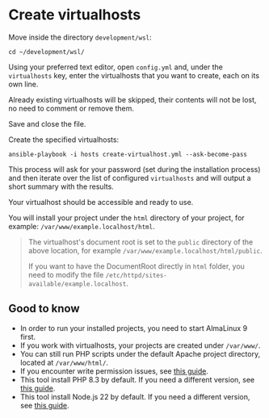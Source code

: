 # Create virtualhosts

Move inside the directory `development/wsl`:

```shell
cd ~/development/wsl/
```

Using your preferred text editor, open `config.yml` and, under the `virtualhosts` key, enter the virtualhosts that you
want to create, each on its own line.

Already existing virtualhosts will be skipped, their contents will not be lost, no need to comment or remove them.

Save and close the file.

Create the specified virtualhosts:

```shell
ansible-playbook -i hosts create-virtualhost.yml --ask-become-pass
```

This process will ask for your password (set during the installation process) and then iterate over the list of
configured `virtualhosts` and will output a short summary with the results.

Your virtualhost should be accessible and ready to use.

You will install your project under the `html` directory of your project, for example:
`/var/www/example.localhost/html`.

> The virtualhost's document root is set to the `public` directory of the above location, for example
> `/var/www/example.localhost/html/public`.
>
> If you want to have the DocumentRoot directly in `html` folder, you need to modify the file
> `/etc/httpd/sites-available/example.localhost`.

## Good to know

- In order to run your installed projects, you need to start AlmaLinux 9 first.
- If you work with virtualhosts, your projects are created under `/var/www/`.
- You can still run PHP scripts under the default Apache project directory, located at `/var/www/html/`.
- If you encounter write permission issues, see [this guide](../faq.md#how-do-i-fix-common-permission-issues).
- This tool install PHP 8.3 by default. If you need a different version, see
[this guide](../faq.md#how-do-i-switch-to-a-different-version-of-php).
- This tool install Node.js 22 by default. If you need a different version, see
[this guide](../faq.md#how-do-i-switch-to-a-different-version-of-nodejs).

